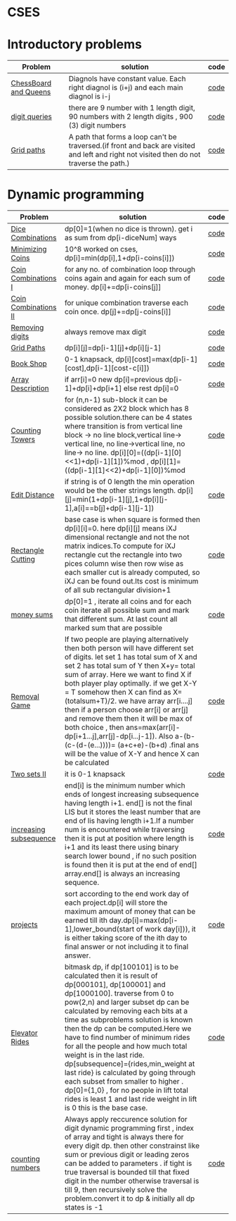# CSES

# Introductory problems
Problem|solution|code
--|--|--
[ChessBoard and Queens](https://cses.fi/problemset/task/1624)|Diagnols have constant value. Each right diagnol is (i+j) and each main diagnol is i-j |[code](https://cses.fi/problemset/result/6599898/)
[digit queries](https://cses.fi/problemset/task/2431/)|there are 9 number with 1 length digit, 90 numbers with 2 length digits , 900 (3) digit numbers|[code](https://cses.fi/problemset/result/6557835/)
[Grid paths](https://cses.fi/problemset/task/1625)|A path that forms a loop can't be traversed.(if front and back are visited and left and right not visited then do not traverse the path.)|[code](https://cses.fi/problemset/result/6583420/)


# Dynamic programming
Problem|solution|code
--|--|--
[Dice Combinations](https://cses.fi/problemset/task/1633/)|dp[0]=1(when no dice is thrown). get i as sum from dp[i-diceNum] ways|[code](https://cses.fi/problemset/result/6599986/)
[Minimizing Coins](https://cses.fi/problemset/task/1634)| 10^8 worked on cses, dp[i]=min(dp[i],1+dp[i-coins[i]])|[code](https://cses.fi/problemset/result/6607594/)
[Coin Combinations I](https://cses.fi/problemset/task/1635) | for any no. of combination loop through coins again and again for each sum of money. dp[i]+=dp[i-coins[j]]|[code](https://cses.fi/problemset/result/6607680/)
[Coin Combinations II](https://cses.fi/problemset/task/1636/) | for unique combination traverse each coin once. dp[j]+=dp[j-coins[i]]|[code](https://cses.fi/problemset/result/6607947/)
[Removing digits](https://cses.fi/problemset/task/1637)|always remove max digit|[code](https://cses.fi/problemset/result/6608062/)
[Grid Paths](https://cses.fi/problemset/task/1638)|dp[i][j]=dp[i-1][j]+dp[i][j-1]|[code](https://cses.fi/problemset/result/6608226/)
[Book Shop](https://cses.fi/problemset/task/1158)|0-1 knapsack, dp[i][cost]=max(dp[i-1][cost],dp[i-1][cost-c[i]])|[code](https://cses.fi/problemset/result/6618408/)
[Array Description](https://cses.fi/problemset/task/1746) | if arr[i]=0 new dp[i]=previous dp[i-1]+dp[i]+dp[i+1] else rest dp[i]=0|[code](https://cses.fi/problemset/result/6622730/)
[Counting Towers](https://cses.fi/problemset/task/2413)|for (n,n-1) sub-block it can be considered as 2X2 block which has 8 possible solution.there can be 4 states where transition is from vertical line block -> no line block,vertical line-> vertical line, no line->vertical line, no line-> no line. dp[i][0]=((dp[i-1][0]<<1)+dp[i-1][1])%mod , dp[i][1]=((dp[i-1][1]<<2)+dp[i-1][0])%mod |[code](https://cses.fi/problemset/result/6623117/)
[Edit Distance](https://cses.fi/problemset/task/1639/)|if string is of 0 length the min operation would be the other strings length. dp[i][j]=min(1+dp[i-1][j],1+dp[i][j-1],a[i]==b[j]+dp[i-1][j-1])|[code](https://cses.fi/problemset/result/6643334/)
[Rectangle Cutting](https://cses.fi/problemset/task/1744/)|base case is when square is formed then dp[i][i]=0. here dp[i][j] means iXJ dimensional rectangle and not the not matrix indices.To compute for iXJ rectangle cut the rectangle into two pices column wise then row wise as each smaller cut is already computed, so iXJ can be found out.Its cost is minimum of all sub rectangular division+1|[code](https://cses.fi/problemset/result/6645476/)
[money sums](https://cses.fi/problemset/task/1745)|dp[0]=1 , iterate all coins and for each coin iterate all possible sum and mark that different sum. At last count all marked sum that are possible|[code](https://cses.fi/problemset/result/6647695/)
[Removal Game](https://cses.fi/problemset/task/1097)|If two people are playing alternatively then both person will have different set of digits. let set 1 has total sum of X and set 2 has total sum of Y then X+y= total sum of array. Here we want to find X if both player play optimally. if we get X-Y = T somehow then X can find as X=(totalsum+T)/2. we have array arr[i....j] then if a person choose arr[i] or arr[j] and remove them then it will be max of both choice , then ans=max(arr[i]-dp[i+1...j],arr[j]-dp[i...j-1]). Also a-(b-(c-(d-(e...))))= (a+c+e)-(b+d) .final ans will be the value of X-Y and hence X can be calculated|[code](https://cses.fi/problemset/result/6659104/)
[Two sets II](https://cses.fi/problemset/task/1093)|it is 0-1 knapsack|[code](https://cses.fi/problemset/result/6657156/)
[increasing subsequence](https://cses.fi/problemset/task/1145)|end[i] is the minimum number which ends of longest increasing subsequence having length i+1. end[] is not the final LIS but it stores the least number that are end of lis having length i+1.If a number num is encountered while traversing then it is put at position where length is i+1 and its least there using binary search lower bound , if no such position is found then it is put at the end of end[] array.end[] is always an increasing sequence.|[code](https://cses.fi/problemset/result/6660917/) 
[projects](https://cses.fi/problemset/task/1140)|sort according to the end work day of each project.dp[i] will store the maximum amount of money that can be earned till ith day.dp[i]=max(dp[i-1],lower_bound(start of work day[i])), it is either taking score of the ith day to final answer or not including it to final answer.|[code](https://cses.fi/paste/75817c5aac1af2f765da4a/)
[Elevator Rides](https://cses.fi/problemset/task/1653)| bitmask dp, if dp[100101] is to be calculated then it is result of dp[000101], dp[100001] and dp[1000100]. traverse from 0 to pow(2,n) and larger subset dp can be calculated by removing each bits at a time as subproblems solution is known then the dp can be computed.Here we have to find number of minimum rides for all the people and how much total weight is in the last ride. dp[subsequence]={rides,min_weight at last ride} is calculated by going through each subset from smaller to higher . dp[0]={1,0} , for no people in lift total rides is least 1 and last ride weight in lift is 0 this is the base case.|[code](https://cses.fi/paste/47715dab16859bd865cef9/)
[counting numbers](https://cses.fi/problemset/task/2220)|Always apply reccurence solution for digit dynamic programming first , index of array and tight is always there for every digit dp. then other constrainst like sum or previous digit or leading zeros can be added to parameters . if tight is true traversal is bounded till that fixed digit in the number otherwise traversal  is till 9, then recursively solve the problem.convert it to dp & initially all dp states is -1 |[code](https://cses.fi/paste/b245238f42728c9e65f592/)
